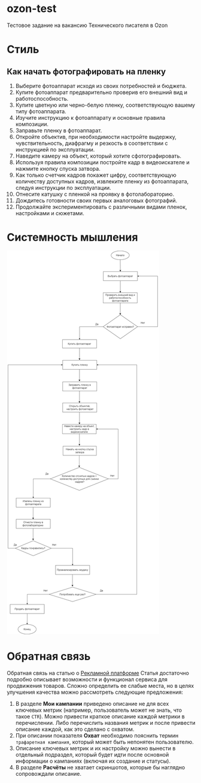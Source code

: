 # ozon-test
Тестовое задание на вакансию Технического писателя в Ozon

# Стиль
## Как начать фотографировать на пленку
1. Выберите фотоаппарат исходя из своих потребностей и бюджета. 
2. Купите фотоаппарат предварительно проверив его внешний вид и работоспособность.
3. Купите цветную или черно-белую пленку, соответствующую вашему типу фотоаппарата.
4. Изучите инструкцию к фотоаппарату и основные правила композиции.
5. Заправьте пленку в фотоаппарат.
6. Откройте объектив, при необходимости настройте выдержку, чувствительность, диафрагму и резкость в соответствии с инструкцией по эксплуатации. 
7. Наведите камеру на объект, который хотите сфотографировать. 
8. Используя правила композиции постройте кадр в видеоискателе и нажмите кнопку спуска затвора.
9. Как только счетчик кадров покажет цифру, соответствующую количеству доступных кадров, извлеките пленку из фотоаппарата, следуя инструкции по эксплуатации.
10. Отнесите катушку с пленкой на проявку в фотолабораторию.
11. Дождитесь готовности своих первых аналоговых фотографий.
12. Продолжайте экспериментировать с различными видами пленок, настройками и сюжетами.

# Системность мышления
![alt text](https://github.com/ishestopalova/ozon-test/blob/main/%D0%91%D0%BB%D0%BE%D0%BA-%D1%81%D1%85%D0%B5%D0%BC%D0%B0.drawio.png "Блок-схема")

# Обратная связь
Обратная связь на статью о [Рекламной платформе](https://docs.ozon.ru/performance)
Статья достаточно подробно описывает возможности и функционал сервиса для продвижения товаров. Сложно определить ее слабые места, но в целях улучшения качества можно рассмотреть следующие предложения:
1. В разделе **Мои кампании** приведено описание не для всех ключевых метрик (например, пользователь может не знать, что такое `CTR`). Можно привести краткое описание каждой метрики в перечислении. Либо перечислить названия метрик и после привести описание каждой, как это сделано с охватом.
2. При описании показателя **Охват** необходимо пояснить термин `трафаретная кампания`, который может быть непонятен пользователю.
3. Описание ключевых метрик и их настройку можно вынести в отдельный подраздел, который будет идти после основной информации о кампаниях (включая их создание и статусы). 
4. В разделе **Расчёты** не хватает скриншотов, которые бы наглядно сопровождали описание. 
